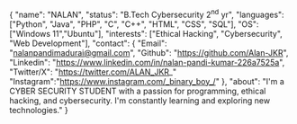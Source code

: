 {
  "name": "NALAN",
  "status": "B.Tech Cybersecurity 2<sup>nd</sup> yr",
  "languages": ["Python", "Java", "PHP", "C", "C++", "HTML", "CSS", "SQL"],
  "OS":["Windows 11","Ubuntu"],
  "interests": ["Ethical Hacking", "Cybersecurity", "Web Development"],
  "contact": {
    "Email": "nalanpandimadurai@gmail.com",
    "Github": "https://github.com/Alan-JKR",
    "Linkedin": "https://www.linkedin.com/in/nalan-pandi-kumar-226a7525a",
    "Twitter/X": "https://twitter.com/ALAN_JKR_"
    "Instagram":"https://www.instagram.com/_binary_boy_/"
  },
  "about": "I'm a CYBER SECURITY STUDENT with a passion for programming, ethical hacking, and cybersecurity. I'm constantly learning and exploring new technologies."
}
